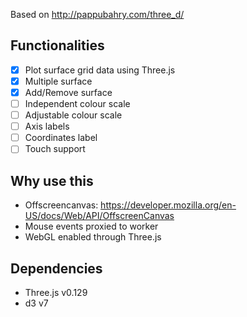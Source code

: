 Based on http://pappubahry.com/three_d/

## Functionalities

 - [x] Plot surface grid data using Three.js 
 - [x] Multiple surface
 - [x] Add/Remove surface
 - [ ] Independent colour scale
 - [ ] Adjustable colour scale
 - [ ] Axis labels
 - [ ] Coordinates label
 - [ ] Touch support

## Why use this

 - Offscreencanvas: https://developer.mozilla.org/en-US/docs/Web/API/OffscreenCanvas
 - Mouse events proxied to worker
 - WebGL enabled through Three.js
 
## Dependencies
 - Three.js v0.129
 - d3 v7